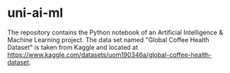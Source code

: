 # uni-ai-ml
The repository contains the Python notebook of an Artificial Intelligence & Machine Learning project. The data set named "Global Coffee Health Dataset" is taken from Kaggle and located at https://www.kaggle.com/datasets/uom190346a/global-coffee-health-dataset.